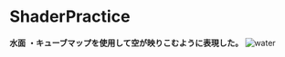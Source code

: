 # ShaderPractice
 **水面**
 **・キューブマップを使用して空が映りこむように表現した。**
![water](https://user-images.githubusercontent.com/74074598/210936835-061820dc-f6bf-4623-9561-9ea87f1f1797.gif)
